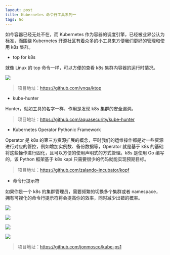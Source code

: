 ```yaml
---
layout: post
title: Kubernetes 命令行工具系列一
tags: Go
---
```


如今容器已经无处不在，而 Kubernetes 作为容器的调度引擎，已经被业界公认为标准，而围绕 Kubernetes 开源社区有着众多的小工具来方便我们更好的管理和使用 k8s 集群。



* top for k8s

就像 Linux 的 top 命令一样，可以方便的查看 k8s 集群内容器的运行时情况。

![](https://user-images.githubusercontent.com/6745370/57700251-8891ba80-7694-11e9-8074-af95782479e1.gif)

> 项目地址：<https://github.com/ynqa/ktop>



* kube-hunter

Hunter，就如工具的名字一样，作用是发现 k8s 集群的安全漏洞。

> 项目地址：<https://github.com/aquasecurity/kube-hunter>



* Kubernetes Operator Pythonic Framework

Operator 是 k8s 的第三方资源扩展的概念，平时我们的运维操作都是对一些资源进行对应的管控，例如增加实例数、备份数据等，Operator 就是基于 k8s 的基础将这些操作进行固化，且可以方便的使用声明式的方式管理。k8s 是使用 Go 编写的，该 Python 框架基于 k8s kapi 只需要很少的代码就能实现预期目标。

> 项目地址：<https://github.com/zalando-incubator/kopf>



* 命令行提示符

如果你是一个 k8s 的集群管理员，需要频繁的切换多个集群或者 namespace，拥有可视化的命令行提示符将会提高你的效率，同时减少出错的概率。

![](<https://raw.githubusercontent.com/jonmosco/kube-ps1/master/img/screenshot2.png>)

![](<https://raw.githubusercontent.com/jonmosco/kube-ps1/master/img/screenshot-sol-light.png>)

![](<https://raw.githubusercontent.com/jonmosco/kube-ps1/master/img/screenshot-img.png>)

![](<https://raw.githubusercontent.com/jonmosco/kube-ps1/master/img/kube-ps1.gif>)

> 项目地址：<https://github.com/jonmosco/kube-ps1>

